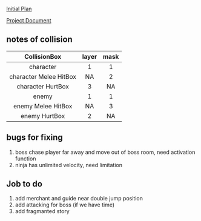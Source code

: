 [Initial Plan](https://docs.google.com/document/d/1TuI_5MxxG3TNvrD7Z8iwSdKDze4Wr04ZUydlNR9okWQ/edit?usp=sharing)

[Project Document](https://github.com/zhxu33/battle-hero/blob/main/ProjectDocument.md)

## notes of collision
| CollisionBox                     | layer | mask |
|:--------------------------------:|:-----:|:----:|
|character                         |   1   |   1  |
|character Melee HitBox            |   NA  |   2  |
|character HurtBox                 |   3   |   NA |
|enemy                             |   1   |   1  |
|enemy Melee HitBox                |   NA  |   3  |
|enemy HurtBox                     |   2   |   NA |

## bugs for fixing
1. boss chase player far away and move out of boss room, need activation function
2. ninja has unlimited velocity, need limitation

## Job to do
1. add merchant and guide near double jump position
2. add attacking for boss (if we have time)
3. add fragmanted story 
